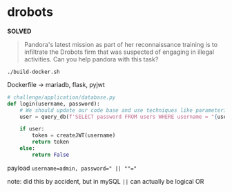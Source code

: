 # drobots

**SOLVED**

> Pandora's latest mission as part of her reconnaissance training is to infiltrate the Drobots firm that was suspected of engaging in illegal activities. 
> Can you help pandora with this task?

`./build-docker.sh`

Dockerfile -> mariadb, flask, pyjwt

```py
# challenge/application/database.py
def login(username, password):
    # We should update our code base and use techniques like parameterization to avoid SQL Injection
    user = query_db(f'SELECT password FROM users WHERE username = "{username}" AND password = "{password}" ', one=True)

    if user:
        token = createJWT(username)
        return token
    else:
        return False
```

payload `username=admin, password=" || ""="`

note: did this by accident, but in mySQL `||` can actually be logical OR
